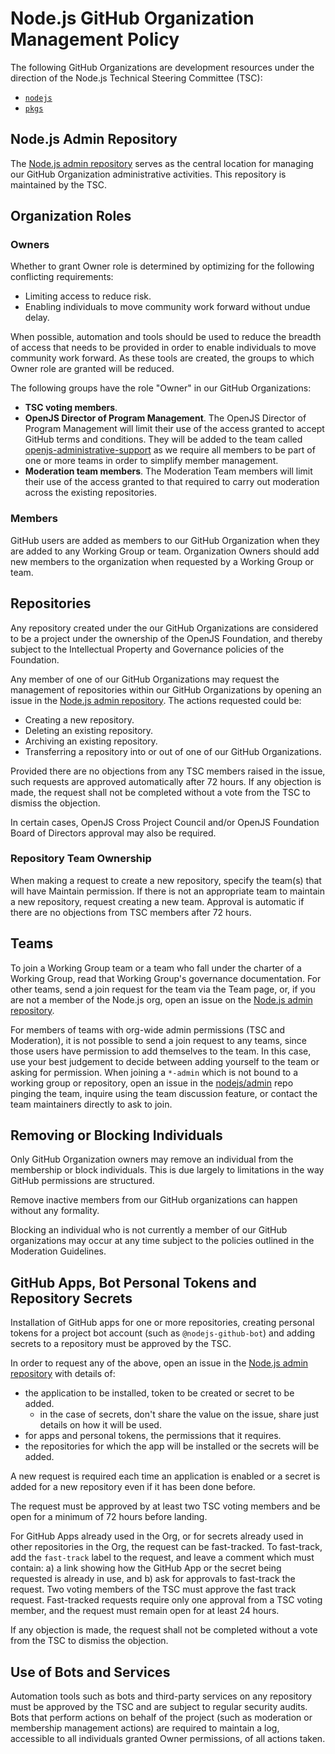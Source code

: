 # Node.js GitHub Organization Management Policy

The following GitHub Organizations are development resources under the direction
of the Node.js Technical Steering Committee (TSC):

* [`nodejs`](https://github.com/nodejs)
* [`pkgs`](https://github.com/pkgjs)

## Node.js Admin Repository

The [Node.js admin repository][nodejs/admin] serves as the
central location for managing our GitHub Organization administrative
activities. This repository is maintained by the TSC.

## Organization Roles

### Owners

Whether to grant Owner role is determined by optimizing
for the following conflicting requirements:

* Limiting access to reduce risk.
* Enabling individuals to move community work forward without undue delay.

When possible, automation and tools should be used to reduce the breadth of
access that needs to be provided in order to enable individuals to move
community work forward. As these tools are created, the groups to which
Owner role are granted will be reduced.

The following groups have the role "Owner" in our GitHub Organizations:

* **TSC voting members**.
* **OpenJS Director of Program Management**. The OpenJS Director of Program
  Management will limit their use of the access granted to accept GitHub terms
  and conditions. They will be added to the team called
  [openjs-administrative-support](https://github.com/orgs/nodejs/teams/openjs-administrative-support)
  as we require all members to be part of one or more teams in order to simplify
  member management.
* **Moderation team members**. The Moderation Team members will limit their use
  of the access granted to that required to carry out moderation across the
  existing repositories.

### Members

GitHub users are added as members to our GitHub Organization when they
are added to any Working Group or team. Organization Owners should add new
members to the organization when requested by a Working Group or team.

## Repositories

Any repository created under the our GitHub Organizations are considered to be
a project under the ownership of the OpenJS Foundation, and thereby subject
to the Intellectual Property and Governance policies of the Foundation.

Any member of one of our GitHub Organizations may request the management
of repositories within our GitHub Organizations by opening an issue in the
[Node.js admin repository][nodejs/admin]. The actions requested could be:

- Creating a new repository.
- Deleting an existing repository.
- Archiving an existing repository.
- Transferring a repository into or out of one of our GitHub Organizations.

Provided there are no objections from any TSC members raised in
the issue, such requests are approved automatically after 72 hours. If any
objection is made, the request shall not be completed without a vote from
the TSC to dismiss the objection.

In certain cases, OpenJS Cross Project Council and/or OpenJS Foundation Board
of Directors approval may also be required.

### Repository Team Ownership

When making a request to create a new repository, specify the team(s) that will
have Maintain permission. If there is not an appropriate team to maintain a
new repository, request creating a new team. Approval is automatic if there are no
objections from TSC members after 72 hours.

## Teams

To join a Working Group team or a team who fall under the charter of a Working
Group, read that Working Group's governance documentation. For other teams, send
a join request for the team via the Team page, or, if you are not a member of
the Node.js org, open an issue on the [Node.js admin repository][nodejs/admin].

For members of teams with org-wide admin permissions (TSC and
Moderation), it is not possible to send a join request to any teams, since
those users have permission to add themselves to the team. In this case, use
your best judgement to decide between adding yourself to the team or asking for
permission. When joining a `*-admin` which is not bound to a working group or
repository, open an issue in the [nodejs/admin][] repo pinging the team,
inquire using the team discussion feature, or contact the team maintainers directly to ask
to join.

## Removing or Blocking Individuals

Only GitHub Organization owners may remove an individual from the
membership or block individuals. This is due largely to
limitations in the way GitHub permissions are structured.

Remove inactive members from our GitHub organizations can happen without any formality.

Blocking an individual who is not currently a member of our GitHub organizations
may occur at any time subject to the policies outlined in the Moderation
Guidelines.

## GitHub Apps, Bot Personal Tokens and Repository Secrets

Installation of GitHub apps for one or more repositories, creating personal
tokens for a project bot account (such as `@nodejs-github-bot`) and adding 
secrets to a repository must be approved by the TSC.

In order to request any of the above, open an issue in the 
[Node.js admin repository][nodejs/admin] with details of:

* the application to be installed, token to be created or secret to be added.
  * in the case of secrets, don't share the value on the issue, share just 
    details on how it will be used.
* for apps and personal tokens, the permissions that it requires.
* the repositories for which the app will be installed or the secrets will be 
  added.

A new request is required each time an application is enabled or a secret is 
added for a new repository even if it has been done before.

The request must be approved by at least two TSC voting members and
be open for a minimum of 72 hours before landing.

For GitHub Apps already used in the Org, or for secrets already used in other
repositories in the Org, the request can be fast-tracked. To fast-track, add
the `fast-track` label to the request, and leave a comment which must contain:
a) a link showing how the GitHub App or the secret being requested is already 
in use, and b) ask for approvals to fast-track the request. Two voting members
of the  TSC must approve the fast track request. Fast-tracked requests require
only one approval from a TSC voting member, and the request must remain open
for at least 24 hours.


If any objection is made, the request shall not be completed without a vote from
the TSC to dismiss the objection.

## Use of Bots and Services

Automation tools such as bots and third-party services on any repository must
be approved by the TSC and are subject to regular security audits.
Bots that perform actions on behalf of the project (such as moderation or membership
management actions) are required to maintain a log, accessible to all individuals
granted Owner permissions, of all actions taken.

[nodejs/admin]: https://github.com/nodejs/admin
